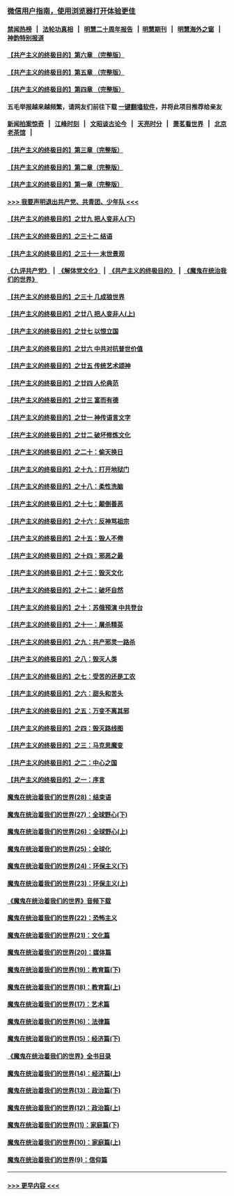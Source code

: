 ### [微信用户指南，使用浏览器打开体验更佳](https://github.com/gfw-breaker/banned-news1/blob/master/indexes/wechat-guide.md?t=0)
#### [禁闻热榜](热点新闻.md?t=0)  &nbsp;&nbsp;|&nbsp;&nbsp; [法轮功真相](https://github.com/gfw-breaker/truth/blob/master/README.md?t=0) &nbsp;&nbsp;|&nbsp;&nbsp; [明慧二十周年报告](https://github.com/gfw-breaker/mh-reports/blob/master/README.md?t=0) &nbsp;&nbsp;|&nbsp;&nbsp;[明慧期刊](https://github.com/gfw-breaker/mh-qikan) &nbsp;&nbsp;|&nbsp;&nbsp; [明慧海外之窗](https://github.com/gfw-breaker/mh-news/blob/master/README.md?t=0) &nbsp;&nbsp;|&nbsp;&nbsp; [神韵特别报道](https://github.com/gfw-breaker/mh-news/blob/master/shenyun.md?t=0)
#### [【共产主义的终极目的】第六章 （完整版）](../pages/nsc422/n11428913.md?t=02080444) 
#### [【共产主义的终极目的】第五章 （完整版）](../pages/nsc422/n11428912.md?t=02080444) 
#### [【共产主义的终极目的】第四章 （完整版）](../pages/nsc422/n11428907.md?t=02080444) 
#### 五毛举报越来越频繁，请网友们前往下载 [一键翻墙软件](https://github.com/gfw-breaker/ssr-accounts)，并将此项目推荐给亲友
#### [新闻拍案惊奇](https://github.com/gfw-breaker/banned-news1/blob/master/pages/link4.md) &nbsp;&nbsp;|&nbsp;&nbsp; [江峰时刻](https://github.com/gfw-breaker/banned-news1/blob/master/pages/link4.md) &nbsp;&nbsp;|&nbsp;&nbsp; [文昭谈古论今](https://github.com/gfw-breaker/banned-news1/blob/master/pages/link4.md) &nbsp;&nbsp;|&nbsp;&nbsp; [天亮时分](https://github.com/gfw-breaker/banned-news1/blob/master/pages/link4.md) &nbsp;&nbsp;|&nbsp;&nbsp; [萧茗看世界](https://github.com/gfw-breaker/banned-news1/blob/master/pages/link4.md) &nbsp;&nbsp;|&nbsp;&nbsp; [北京老茶馆](https://github.com/gfw-breaker/banned-news1/blob/master/pages/link4.md) &nbsp;&nbsp;|&nbsp;&nbsp; 
#### [【共产主义的终极目的】第三章（完整版）](../pages/nsc422/n11428848.md?t=02080444) 
#### [【共产主义的终极目的】第二章（完整版）](../pages/nsc422/n11428831.md?t=02080444) 
#### [【共产主义的终极目的】第一章（完整版）](../pages/nsc422/n11417651.md?t=02080444) 
#### [>>> 我要声明退出共产党、共青团、少年队 <<<](https://github.com/begood0513/goodnews/blob/master/quit/letter.md) 
#### [【共产主义的终极目的】之廿九 把人变非人(下)](../pages/nsc422/n11344140.md?t=02080444) 
#### [【共产主义的终极目的】之三十二 结语](../pages/nsc422/n11360535.md?t=02080444) 
#### [【共产主义的终极目的】之三十一 末世景观](../pages/nsc422/n11351129.md?t=02080444) 
#### [《九评共产党》](https://github.com/begood0513/9ping.md/blob/master/README.md) &nbsp;|&nbsp; [《解体党文化》](../../../../jtdwh.md/blob/master/README.md)  &nbsp;|&nbsp; [《共产主义的终极目的》](../../../../gczydzjmd.md/blob/master/README.md) &nbsp;|&nbsp; [《魔鬼在统治我们的世界》](../../../../mgztzwmdsj.md/blob/master/README.md) 
#### [【共产主义的终极目的】之三十 几成狼世界](../pages/nsc422/n11348280.md?t=02080444) 
#### [【共产主义的终极目的】之廿八 把人变非人(上)](../pages/nsc422/n11340492.md?t=02080444) 
#### [【共产主义的终极目的】之廿七 以恨立国](../pages/nsc422/n11336944.md?t=02080444) 
#### [【共产主义的终极目的】之廿六 中共对抗普世价值](../pages/nsc422/n11324785.md?t=02080444) 
#### [【共产主义的终极目的】之廿五 传统艺术颂神](../pages/nsc422/n11296396.md?t=02080444) 
#### [【共产主义的终极目的】之廿四 人伦典范](../pages/nsc422/n11296397.md?t=02080444) 
#### [【共产主义的终极目的】之廿三 富而有德](../pages/nsc422/n11283598.md?t=02080444) 
#### [【共产主义的终极目的】之廿一 神传语言文字](../pages/nsc422/n11263265.md?t=02080444) 
#### [【共产主义的终极目的】之廿二 破坏修炼文化](../pages/nsc422/n11245728.md?t=02080444) 
#### [【共产主义的终极目的】之二十：偷天换日](../pages/nsc422/n11238846.md?t=02080444) 
#### [【共产主义的终极目的】之十九：打开地狱门](../pages/nsc422/n11206376.md?t=02080444) 
#### [【共产主义的终极目的】之十八：柔性洗脑](../pages/nsc422/n11199994.md?t=02080444) 
#### [【共产主义的终极目的】之十七：颠倒善恶](../pages/nsc422/n11179782.md?t=02080444) 
#### [【共产主义的终极目的】之十六：反神骂祖宗](../pages/nsc422/n11166798.md?t=02080444) 
#### [【共产主义的终极目的】之十五：毁人不倦](../pages/nsc422/n11166792.md?t=02080444) 
#### [【共产主义的终极目的】之十四：邪恶之最](../pages/nsc422/n11150249.md?t=02080444) 
#### [【共产主义的终极目的】之十三：毁灭文化](../pages/nsc422/n11135227.md?t=02080444) 
#### [【共产主义的终极目的】之十二：破坏自然](../pages/nsc422/n11135214.md?t=02080444) 
#### [【共产主义的终极目的】之十：苏俄预演 中共登台](../pages/nsc422/n11118424.md?t=02080444) 
#### [【共产主义的终极目的】之十一：屠杀精英](../pages/nsc422/n11118442.md?t=02080444) 
#### [【共产主义的终极目的】之九：共产邪灵一路杀](../pages/nsc422/n11114139.md?t=02080444) 
#### [【共产主义的终极目的】之八：毁灭人类](../pages/nsc422/n11108503.md?t=02080444) 
#### [【共产主义的终极目的】之七：受苦的还是工农](../pages/nsc422/n11101809.md?t=02080444) 
#### [【共产主义的终极目的】之六：甜头和苦头](../pages/nsc422/n11096971.md?t=02080444) 
#### [【共产主义的终极目的】之五：万变不离其邪](../pages/nsc422/n11091285.md?t=02080444) 
#### [【共产主义的终极目的】之四：毁灭路线图](../pages/nsc422/n11086284.md?t=02080444) 
#### [【共产主义的终极目的】之三：马克思魔变](../pages/nsc422/n11061941.md?t=02080444) 
#### [【共产主义的终极目的】之二：中心之国](../pages/nsc422/n11047728.md?t=02080444) 
#### [【共产主义的终极目的】之一：序言](../pages/nsc422/n11086077.md?t=02080444) 
#### [魔鬼在统治着我们的世界(28)：结束语](../pages/nsc422/n10936246.md?t=02080444) 
#### [魔鬼在统治着我们的世界(27)：全球野心(下)](../pages/nsc422/n10928319.md?t=02080444) 
#### [魔鬼在统治着我们的世界(26)：全球野心(上)](../pages/nsc422/n10900318.md?t=02080444) 
#### [魔鬼在统治着我们的世界(25)：全球化](../pages/nsc422/n10788205.md?t=02080444) 
#### [魔鬼在统治着我们的世界(24)：环保主义(下)](../pages/nsc422/n10695307.md?t=02080444) 
#### [魔鬼在统治着我们的世界(23)：环保主义(上)](../pages/nsc422/n10688613.md?t=02080444) 
#### [《魔鬼在统治着我们的世界》音频下载](../pages/nsc422/n10635553.md?t=02080444) 
#### [魔鬼在统治着我们的世界(22)：恐怖主义](../pages/nsc422/n10614727.md?t=02080444) 
#### [魔鬼在统治着我们的世界(21)：文化篇](../pages/nsc422/n10597706.md?t=02080444) 
#### [魔鬼在统治着我们的世界(20)：媒体篇](../pages/nsc422/n10586579.md?t=02080444) 
#### [魔鬼在统治着我们的世界(19)：教育篇(下)](../pages/nsc422/n10564808.md?t=02080444) 
#### [魔鬼在统治着我们的世界(18)：教育篇(上)](../pages/nsc422/n10526970.md?t=02080444) 
#### [魔鬼在统治着我们的世界(17)：艺术篇](../pages/nsc422/n10499093.md?t=02080444) 
#### [魔鬼在统治着我们的世界(16)：法律篇](../pages/nsc422/n10485969.md?t=02080444) 
#### [魔鬼在统治着我们的世界(15)：经济篇(下)](../pages/nsc422/n10469975.md?t=02080444) 
#### [《魔鬼在统治着我们的世界》全书目录](../pages/nsc422/n10464261.md?t=02080444) 
#### [魔鬼在统治着我们的世界(14)：经济篇(上)](../pages/nsc422/n10457370.md?t=02080444) 
#### [魔鬼在统治着我们的世界(13)：政治篇(下)](../pages/nsc422/n10448270.md?t=02080444) 
#### [魔鬼在统治着我们的世界(12)：政治篇(上)](../pages/nsc422/n10444576.md?t=02080444) 
#### [魔鬼在统治着我们的世界(11)：家庭篇(下)](../pages/nsc422/n10440961.md?t=02080444) 
#### [魔鬼在统治着我们的世界(10)：家庭篇(上)](../pages/nsc422/n10435448.md?t=02080444) 
#### [魔鬼在统治着我们的世界(9)：信仰篇](../pages/nsc422/n10432159.md?t=02080444) 

----
#### [ >>> 更早内容 <<< ](../indexes/nsc422-earlier.md)
